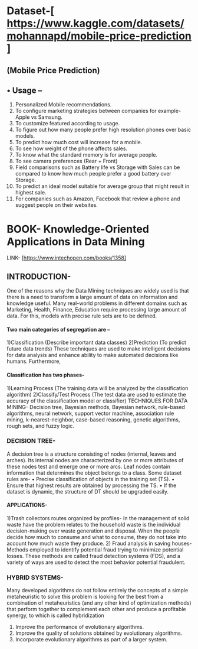 
# Dataset-[ https://www.kaggle.com/datasets/mohannapd/mobile-price-prediction ]

## (Mobile Price Prediction)

## •	Usage –

1.	Personalized Mobile recommendations.
2.	To configure marketing strategies between companies for example- Apple vs Samsung.
3.	To customize featured according to usage.
4.	To figure out how many people prefer high resolution phones over basic models.
5.	To predict how much cost will increase for a mobile.
6.	To see how weight of the phone affects sales.
7.	To know what the standard memory is for average people.
8.	To see camera preferences (Rear + Front)
9.	Field comparisons such as Battery life vs Storage with Sales can be compared to know how much people prefer a good battery over Storage.
10.	To predict an ideal model suitable for average group that might result in highest sale.
11.	For companies such as Amazon, Facebook that review a phone and suggest people on their websites.

# BOOK- Knowledge-Oriented Applications in Data Mining
LINK- [https://www.intechopen.com/books/1358]

## INTRODUCTION-
One of the reasons why the Data Mining techniques are widely used is that there is a need to transform a large amount of data on information and knowledge useful. Many real-world problems in different domains such as Marketing, Health, Finance, Education require processing large amount of data. For this, models with precise rule sets are to be defined.  
#### Two main categories of segregation are – 
1)Classification (Describe important data classes)
2)Prediction (To predict future data trends)
These techniques are used to make intelligent decisions for data analysis and enhance ability to make automated decisions like humans.
Furthermore,
#### Classification has two phases-
1)Learning Process (The training data will be analyzed by the classification algorithm)
2)Classify/Test Process (The test data are used to estimate the accuracy of the classification model or classifier)
TECHNIQUES FOR DATA MINING-
Decision tree, Bayesian methods, Bayesian network, rule-based algorithms, neural network, support vector machine, association rule mining, k-nearest-neighbor, case-based reasoning, genetic algorithms, rough sets, and fuzzy logic.
### DECISION TREE-
A decision tree is a structure consisting of nodes (internal, leaves and arches). Its internal nodes are characterized by one or more attributes of these nodes test and emerge one or more arcs. Leaf nodes contain information that determines the object belongs to a class. Some dataset rules are-
• Precise classification of objects in the training set (TS). 
• Ensure that highest results are obtained by processing the TS.
 • If the dataset is dynamic, the structure of DT should be upgraded easily.
#### APPLICATIONS-
1)Trash collectors routes organized by profiles-
In the management of solid waste have the problem relates to the household waste is the individual decision-making over waste generation and disposal. When the people decide how much to consume and what to consume, they do not take into account how much waste they produce.
2) Fraud analysis in saving houses-
Methods employed to identify potential fraud trying to minimize potential losses. These methods are called fraud detection systems (FDS), and a variety of ways are used to detect the most behavior potential fraudulent.
### HYBRID SYSTEMS-
Many developed algorithms do not follow entirely the concepts of a simple metaheuristic to solve this problem is looking for the best from a combination of metaheuristics (and any other kind of optimization methods) that perform together to complement each other and produce a profitable synergy, to which is called hybridization
1) Improve the performance of evolutionary algorithms.
2) Improve the quality of solutions obtained by evolutionary algorithms. 
3) Incorporate evolutionary algorithms as part of a larger system.

